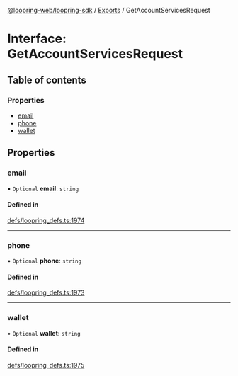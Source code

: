 [@loopring-web/loopring-sdk](../README.md) / [Exports](../modules.md) / GetAccountServicesRequest

# Interface: GetAccountServicesRequest

## Table of contents

### Properties

- [email](GetAccountServicesRequest.md#email)
- [phone](GetAccountServicesRequest.md#phone)
- [wallet](GetAccountServicesRequest.md#wallet)

## Properties

### email

• `Optional` **email**: `string`

#### Defined in

[defs/loopring_defs.ts:1974](https://github.com/Loopring/loopring_sdk/blob/077bca2/src/defs/loopring_defs.ts#L1974)

___

### phone

• `Optional` **phone**: `string`

#### Defined in

[defs/loopring_defs.ts:1973](https://github.com/Loopring/loopring_sdk/blob/077bca2/src/defs/loopring_defs.ts#L1973)

___

### wallet

• `Optional` **wallet**: `string`

#### Defined in

[defs/loopring_defs.ts:1975](https://github.com/Loopring/loopring_sdk/blob/077bca2/src/defs/loopring_defs.ts#L1975)
